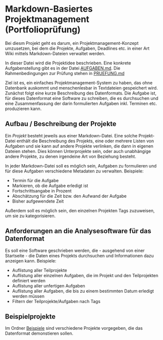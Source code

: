 # Markdown-Basiertes Projektmanagement (Portfolioprüfung)

Bei diesm Projekt geht es darum, ein Projektmanagement-Konzept umzusetzen,
bei dem die Projekte, Aufgaben, Deadlines etc. in einer Art Wiki mittels
Markdown-Dateien verwaltet werden.

In dieser Datei wird die Projektidee beschrieben.
Eine konkrete Aufgabenstellung gibt es in der Datei [AUFGABEN.md](AUFGABEN.md).
Die Rahmenbedingungen zur Prüfung stehen in [PRUEFUNG.md](PRUEFUNG.md)

Ziel ist es, ein einfaches Projektmanagement-System zu haben, das ohne Datenbank
auskommt und menschenlesbar in Textdateien gespeichert wird.
Zunächst folgt eine kurze Beschreibung des Datenformats.
Die Aufgabe ist, für dieses Datenformat eine Software zu schreiben,
die es durchsuchen und eine Zusammenfassung der darin formulierten Aufgaben
inkl. Terminen etc. produzieren kann.

## Aufbau / Beschreibung der Projekte

Ein *Projekt* besteht jeweils aus einer Markdown-Datei.
Eine solche Projekt-Datei enthält die Beschreibung des Projekts,
eine oder mehrere Listen von Aufgaben und sie kann auf andere Projekte
verlinken, die dann in eigenen Dateien stehen.
Dies können Unterprojekte sein, oder auch unabhängige andere Projekte,
zu denen irgendeine Art von Beziehung besteht.

In jeder Markdown-Datei soll es möglich sein, Aufgaben zu formulieren und
für diese Aufgaben verschiedene Metadaten zu verwalten. Beispiele:

* Termin für die Aufgabe
* Markieren, ob die Aufgabe erledigt ist
* Fortschrittsangabe in Prozent
* Abschätzung für die Zeit bzw. den Aufwand der Aufgabe
* Bisher aufgewendete Zeit

Außerdem soll es möglich sein, den einzelnen Projekten Tags zuzuweisen, um sie
zu kategorisieren.

## Anforderungen an die Analysesoftware für das Datenformat

Es soll eine Software geschrieben werden, die - ausgehend von einer Startseite -
die Daten eines Projekts durchsuchen und Informationen dazu anzeigen kann.
Beispiele:

* Auflistung aller Teilprojekte
* Auflistung aller einzelnen Aufgaben, die im Projekt und den Teilprojekten
  definiert werden
* Auflistung aller unfertigen Aufgaben
* Auflistung aller Aufgaben, die bis zu einem bestimmten Datum erledigt werden müssen
* Filtern der Teilprojekte/Aufgaben nach Tags

## Beispielprojekte

Im Ordner [Beispiele](beispiele/README.md) sind verschiedene Projekte vorgegeben, die das Datenformat demonstieren sollen.
